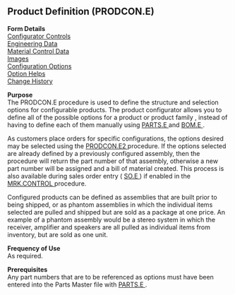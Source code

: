 ##  Product Definition (PRODCON.E)

<PageHeader />

**Form Details**  
[ Configurator Controls ](PRODCON-E-1/README.md)   
[ Engineering Data ](PRODCON-E-2/README.md)   
[ Material Control Data ](PRODCON-E-3/README.md)   
[ Images ](PRODCON-E-4/README.md)   
[ Configuration Options ](PRODCON-E-5/README.md)   
[ Option Helps ](PRODCON-E-6/README.md)   
[ Change History ](PRODCON-E-7/README.md)   

**Purpose**  
The PRODCON.E procedure is used to define the structure and selection options for configurable products. The product configurator allows you to define all of the possible options for a product or product family , instead of having to define each of them manually using [ PARTS.E ](../../ENG-ENTRY/PARTS-E/README.md) and [ BOM.E ](../BOM-E/README.md) .   
  
As customers place orders for specific configurations, the options desired may be selected using the [ PRODCON.E2 ](../PRODCON-E2/README.md) procedure. If the options selected are already defined by a previously configured assembly, then the procedure will return the part number of that assembly, otherwise a new part number will be assigned and a bill of material created. This process is also available during sales order entry ( [ SO.E ](../../../MRK-OVERVIEW/MRK-ENTRY/SO-E/README.md) ) if enabled in the [ MRK.CONTROL ](../../../MRK-OVERVIEW/MRK-ENTRY/MRK-CONTROL/README.md) procedure.   
  
Configured products can be defined as assemblies that are built prior to being
shipped, or as phantom assemblies in which the individual items selected are
pulled and shipped but are sold as a package at one price. An example of a
phantom assembly would be a stereo system in which the receiver, amplifier and
speakers are all pulled as individual items from inventory, but are sold as
one unit.

**Frequency of Use**  
As required.

**Prerequisites**  
Any part numbers that are to be referenced as options must have been entered into the Parts Master file with [ PARTS.E ](../../ENG-ENTRY/PARTS-E/README.md) . 

<badge text= "Version 8.10.57" vertical="middle" />

<PageFooter />